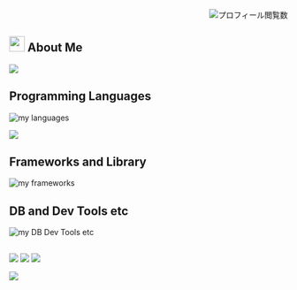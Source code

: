 <div align="right">
  <img src="https://komarev.com/ghpvc/?username=sho-sho-T" alt="プロフィール閲覧数" />
</div>

## <img src="https://media.giphy.com/media/hvRJCLFzcasrR4ia7z/giphy.gif" width="28"> About Me
<div align="start">
  <img src="https://github-profile-trophy.vercel.app/?username=sho-sho-T" />
</div>

## Programming Languages
<div align="start">
  <img alt="my languages" src="https://skillicons.dev/icons?perline=7&i=html,css,js,ts,ruby" />
</div>

  ![](https://github-readme-stats.vercel.app/api/top-langs?username=sho-sho-T&show_icons=true&locale=en&layout=compact)


## Frameworks and Library
<div align="start">
  <img alt="my frameworks" src="https://skillicons.dev/icons?perline=7&i=react,next,rails" />
</div>

## DB and Dev Tools etc
<div align="start">
  <img alt="my DB Dev Tools etc" src="https://skillicons.dev/icons?perline=7&i=vscode,git,github,cloudflare,supabase,prisma" />
</div>

## 

  ![](http://github-profile-summary-cards.vercel.app/api/cards/stats?username=sho-sho-T&theme=nord_bright)
  ![](http://github-profile-summary-cards.vercel.app/api/cards/productive-time?username=sho-sho-T&theme=nord_bright&utcOffset=8)
  ![](http://github-profile-summary-cards.vercel.app/api/cards/profile-details?username=sho-sho-T&theme=nord_bright)

<div align="start">
  <img src="https://github-readme-streak-stats.herokuapp.com/?user=sho-sho-T" />
</div>
